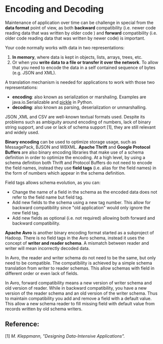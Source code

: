 # Encoding and Decoding



Maintenance of application over time can be challenge in special from the **data format** point of view, as both **backward** compatibility (i.e. newer code reading data that was written by older code ) and **forward** compatibility (i.e. older code reading data that was written by newer code) is important.

Your code normally works with data in two representations:

1) **In memory**, where data is kept in objects, lists, arrays, trees, etc.
2) Or when you **write data to a file or transfer it over the network**. To allow that you need to encode the data in a self contained sequence of bytes (e.g. JSON and XML).

A translation mechanism is needed for applications to work with those two representations: 

- **encoding**: also known as serialization or marshaling. Examples are java.io.Serializable and [pickle](https://docs.python.org/3/library/pickle.html) in Python.
- **decoding**: also known as parsing, deserialization or unmarshalling.

JSON ,XML and CSV are well-known textual formats used. Despite its problems such as  ambiguity around encoding of numbers, lack of binary string support, and use or lack of schema support [1], they are still relevant and widely used.

**Binary encoding** can be used to optimize storage usage, such as MessagePack, BJSON and WBXML. **Apache Thrift** and **Google Protocol Buffers** are also binary encoding libraries that make use of a schema definition in order to optimize the encoding. At a high level, by using a schema definition both Thrift and  Protocol Buffers do not need to encode the field names, instead they use **field tags** (i.e. alias for the field names) in the form of numbers which appear in the schema definition.

Field tags allows schema evolution, as you can:

- Change the name of a field in the schema as the encoded data does not refer to the field name but field tag.
- Add new fields to the schema using a new tag number. This allow for backward compatibility since "old application" would only ignore the new field tag. 
- Add new fields as optional (i.e. not required) allowing both forward and backward compatibility. 



**Apache Avro** is another binary encoding format started as a subproject of Hadoop. There is no field tags in the Avro schema, instead it uses the concept of **writer and reader schema**. A mismatch between reader and writer will mean incorrectly decoded data.

In Avro, the reader and writer schema do not need to be the same, but only need to be compatible. The compatibility is achieved by a simple schema translation from writer to reader schemas. This allow schemas with field in different order or even lack of fields.

In Avro, forward compatibility means a new version of writer schema and old version of reader. While in backward compatibility, you have a new version of the reader schema and an old version of the writer schema. Thus to maintain compatibility you add and remove a field with a default value. This allow a new  schema reader to fill missing field with default value from records written by old schema writers.  



## Reference:

[1]  *M. Kleppmann, "Designing Data-Intensive Applications".*